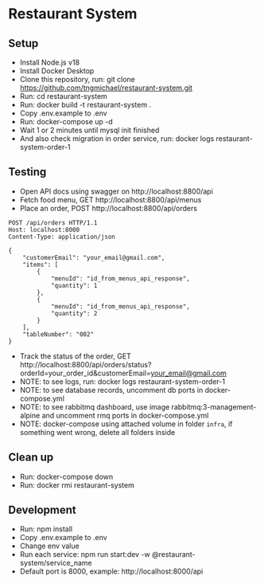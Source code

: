 # Restaurant System

## Setup

- Install Node.js v18
- Install Docker Desktop
- Clone this repository, run: git clone https://github.com/tngmichael/restaurant-system.git
- Run: cd restaurant-system
- Run: docker build -t restaurant-system .
- Copy .env.example to .env
- Run: docker-compose up -d
- Wait 1 or 2 minutes until mysql init finished
- And also check migration in order service, run: docker logs restaurant-system-order-1

## Testing

- Open API docs using swagger on http://localhost:8800/api
- Fetch food menu, GET http://localhost:8800/api/menus
- Place an order, POST http://localhost:8800/api/orders
```
POST /api/orders HTTP/1.1
Host: localhost:8000
Content-Type: application/json

{
	"customerEmail": "your_email@gmail.com",
	"items": [
		{
			"menuId": "id_from_menus_api_response",
			"quantity": 1
		},
		{
			"menuId": "id_from_menus_api_response",
			"quantity": 2
		}
	],
	"tableNumber": "002"
}
```
- Track the status of the order, GET http://localhost:8800/api/orders/status?orderId=your_order_id&customerEmail=your_email@gmail.com
- NOTE: to see logs, run: docker logs restaurant-system-order-1
- NOTE: to see database records, uncomment db ports in docker-compose.yml
- NOTE: to see rabbitmq dashboard, use image rabbitmq:3-management-alpine and uncomment rmq ports in docker-compose.yml
- NOTE: docker-compose using attached volume in folder `infra`, if something went wrong, delete all folders inside 

## Clean up

- Run: docker-compose down
- Run: docker rmi restaurant-system

## Development

- Run: npm install
- Copy .env.example to .env
- Change env value
- Run each service: npm run start:dev -w @restaurant-system/service_name
- Default port is 8000, example: http://localhost:8000/api
